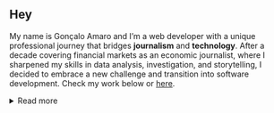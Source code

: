 ## Hey

My name is Gonçalo Amaro and I’m a web developer with a unique professional journey that bridges **journalism** and **technology**. After a decade covering financial markets as an economic journalist, where I sharpened my skills in data analysis, investigation, and storytelling, I decided to embrace a new challenge and transition into software development. Check my work below or [here](https://samarog.github.io/devcard/).

<details>
  <summary>Read more</summary>
<br/>
<p>
  In early 2025, I started a <strong>Full-stack Development certification</strong> at Udemy, from 
  <em>The App Brewery (London)</em>, building prototypes, some of which even grew into MVPs.
</p>

<p>
  I’ve worked on <strong>frontend projects</strong>, creating intuitive interfaces, UI/UX, animations, 
  and performance optimization with <strong>HTML, CSS, JavaScript, Bootstrap, jQuery, and React</strong>, 
  as well as <strong>backend development</strong> with <strong>Node.js/Express, PostgreSQL, and REST APIs</strong>, 
  with a strong emphasis on security and scalability.
</p>

<p>
  I also have hands-on experience in <strong>conversational AI</strong>, designing intelligent workflows, 
  training agents, and integrating frameworks like <strong>Botpress</strong> and <strong>Chatbase</strong> 
  into enterprise solutions.
</p>

<p>
  <em>Still learning and will always be.</em>
</p>


### Tech Stack

| Frontend | Backend | Conversational AI |
|----------|---------|-------------------|
| ![HTML5](https://img.shields.io/badge/HTML5-E34F26?style=for-the-badge&logo=html5&logoColor=white) | ![Node.js](https://img.shields.io/badge/Node.js-43853D?style=for-the-badge&logo=node.js&logoColor=white) | ![Botpress](https://img.shields.io/badge/Botpress-00AEEF?style=for-the-badge&logo=botpress&logoColor=white) |
| ![CSS3](https://img.shields.io/badge/CSS3-1572B6?style=for-the-badge&logo=css3&logoColor=white) | ![Express.js](https://img.shields.io/badge/Express.js-404D59?style=for-the-badge) | ![Chatbase](https://img.shields.io/badge/Chatbase-FF6F00?style=for-the-badge&logo=openai&logoColor=white) |
| ![JavaScript](https://img.shields.io/badge/JavaScript-F7DF1E?style=for-the-badge&logo=javascript&logoColor=black) | ![PostgreSQL](https://img.shields.io/badge/PostgreSQL-316192?style=for-the-badge&logo=postgresql&logoColor=white) | |
| ![React](https://img.shields.io/badge/React-20232A?style=for-the-badge&logo=react&logoColor=61DAFB) | ![REST API](https://img.shields.io/badge/REST-02569B?style=for-the-badge&logo=rest&logoColor=white) | |
| ![Bootstrap](https://img.shields.io/badge/Bootstrap-563D7C?style=for-the-badge&logo=bootstrap&logoColor=white) | | |
| ![jQuery](https://img.shields.io/badge/jQuery-0769AD?style=for-the-badge&logo=jquery&logoColor=white) | | |
</details>
